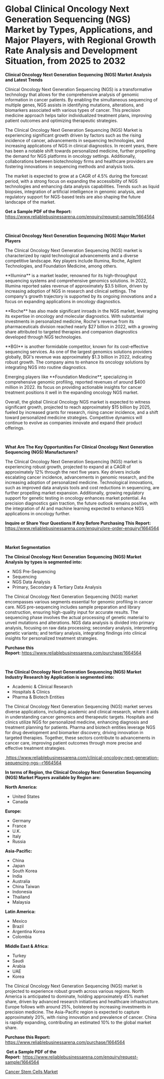 <p><h1>Global Clinical Oncology Next Generation Sequencing (NGS) Market by Types, Applications, and Major Players, with Regional Growth Rate Analysis and Development Situation, from 2025 to 2032</h1></p><p><strong>Clinical Oncology Next Generation Sequencing (NGS) Market Analysis and Latest Trends</strong></p>
<p><p>Clinical Oncology Next Generation Sequencing (NGS) is a transformative technology that allows for the comprehensive analysis of genomic information in cancer patients. By enabling the simultaneous sequencing of multiple genes, NGS assists in identifying mutations, alterations, and biomarkers associated with various types of cancer. This precision medicine approach helps tailor individualized treatment plans, improving patient outcomes and optimizing therapeutic strategies.</p><p>The Clinical Oncology Next Generation Sequencing (NGS) Market is experiencing significant growth driven by factors such as the rising incidence of cancer, advancements in sequencing technologies, and increasing applications of NGS in clinical diagnostics. In recent years, there has been a notable shift towards personalized medicine, further propelling the demand for NGS platforms in oncology settings. Additionally, collaborations between biotechnology firms and healthcare providers are fostering innovations in sequencing methods and analysis tools.</p><p>The market is expected to grow at a CAGR of 4.5% during the forecast period, with a strong focus on expanding the accessibility of NGS technologies and enhancing data analysis capabilities. Trends such as liquid biopsies, integration of artificial intelligence in genomic analysis, and regulatory support for NGS-based tests are also shaping the future landscape of the market.</p></p>
<p><strong>Get a Sample PDF of the Report:&nbsp;</strong> <a href="https://www.reliablebusinessarena.com/enquiry/request-sample/1664564?utm_campaign=3263&utm_medium=2&utm_source=Github&utm_content=ia&utm_term=23032025&utm_id=clinical-oncology-next-generation-sequencing-ngs">https://www.reliablebusinessarena.com/enquiry/request-sample/1664564</a></p>
<p>&nbsp;</p>
<p><strong>Clinical Oncology Next Generation Sequencing (NGS) Major Market Players</strong></p>
<p><p>The Clinical Oncology Next Generation Sequencing (NGS) market is characterized by rapid technological advancements and a diverse competitive landscape. Key players include Illumina, Roche, Agilent Technologies, and Foundation Medicine, among others.</p><p>**Illumina** is a market leader, renowned for its high-throughput sequencing systems and comprehensive genomics solutions. In 2022, Illumina reported sales revenue of approximately $3.5 billion, driven by increasing adoption of NGS in research and clinical settings. The company's growth trajectory is supported by its ongoing innovations and a focus on expanding applications in oncology diagnostics.</p><p>**Roche** has also made significant inroads in the NGS market, leveraging its expertise in oncology and molecular diagnostics. With substantial investments in personalized medicine, Roche's revenue from its pharmaceuticals division reached nearly $27 billion in 2022, with a growing share attributed to targeted therapies and companion diagnostics developed through NGS technologies.</p><p>**BGI** is another formidable competitor, known for its cost-effective sequencing services. As one of the largest genomics solutions providers globally, BGI's revenue was approximately $1.3 billion in 2022, indicating robust growth. The company aims to enhance its oncology solutions by integrating NGS into routine diagnostics.</p><p>Emerging players like **Foundation Medicine**, specializing in comprehensive genomic profiling, reported revenues of around $400 million in 2022. Its focus on providing actionable insights for cancer treatment positions it well in the expanding oncology NGS market.</p><p>Overall, the global Clinical Oncology NGS market is expected to witness significant growth, projected to reach approximately $15 billion by 2025, fueled by increased grants for research, rising cancer incidence, and a shift toward personalized medicine strategies. Competitive dynamics will continue to evolve as companies innovate and expand their product offerings.</p></p>
<p>&nbsp;</p>
<p><strong>What Are The Key Opportunities For Clinical Oncology Next Generation Sequencing (NGS) Manufacturers?</strong></p>
<p><p>The Clinical Oncology Next Generation Sequencing (NGS) market is experiencing robust growth, projected to expand at a CAGR of approximately 12% through the next five years. Key drivers include escalating cancer incidence, advancements in genomic research, and the increasing adoption of personalized medicine. Technological innovations, such as improved data analysis tools and cost reductions in sequencing, are further propelling market expansion. Additionally, growing regulatory support for genetic testing in oncology enhances market potential. As precision diagnostics gain traction, the future outlook remains positive, with the integration of AI and machine learning expected to enhance NGS applications in oncology further.</p></p>
<p><strong>Inquire or Share Your Questions If Any Before Purchasing This Report:</strong> <a href="https://www.reliablebusinessarena.com/enquiry/pre-order-enquiry/1664564?utm_campaign=3263&utm_medium=2&utm_source=Github&utm_content=ia&utm_term=23032025&utm_id=clinical-oncology-next-generation-sequencing-ngs">https://www.reliablebusinessarena.com/enquiry/pre-order-enquiry/1664564</a></p>
<p>&nbsp;</p>
<p><strong>Market Segmentation</strong></p>
<p><strong>The Clinical Oncology Next Generation Sequencing (NGS) Market Analysis by types is segmented into:</strong></p>
<p><ul><li>NGS Pre-Sequencing</li><li>Sequencing</li><li>NGS Data Analysis</li><li>Primary, Secondary & Tertiary Data Analysis</li></ul></p>
<p><p>The Clinical Oncology Next Generation Sequencing (NGS) market encompasses various segments essential for genomic profiling in cancer care. NGS pre-sequencing includes sample preparation and library construction, ensuring high-quality input for accurate results. The sequencing phase involves the actual processing of genetic material to unveil mutations and alterations. NGS data analysis is divided into primary analysis, focusing on raw data processing; secondary analysis, interpreting genetic variants; and tertiary analysis, integrating findings into clinical insights for personalized treatment strategies.</p></p>
<p><strong>Purchase this Report:&nbsp;</strong><a href="https://www.reliablebusinessarena.com/purchase/1664564?utm_campaign=3263&utm_medium=2&utm_source=Github&utm_content=ia&utm_term=23032025&utm_id=clinical-oncology-next-generation-sequencing-ngs">https://www.reliablebusinessarena.com/purchase/1664564</a></p>
<p>&nbsp;</p>
<p><strong>The Clinical Oncology Next Generation Sequencing (NGS) Market Industry Research by Application is segmented into:</strong></p>
<p><ul><li>Academic & Clinical Research</li><li>Hospitals & Clinics</li><li>Pharma & Biotech Entities</li></ul></p>
<p><p>The Clinical Oncology Next Generation Sequencing (NGS) market serves diverse applications, including academic and clinical research, where it aids in understanding cancer genomics and therapeutic targets. Hospitals and clinics utilize NGS for personalized medicine, enhancing diagnosis and treatment planning for patients. Pharma and biotech entities leverage NGS for drug development and biomarker discovery, driving innovation in targeted therapies. Together, these sectors contribute to advancements in cancer care, improving patient outcomes through more precise and effective treatment strategies.</p></p>
<p><a href="https://www.reliablebusinessarena.com/clinical-oncology-next-generation-sequencing-ngs--r1664564?utm_campaign=3263&utm_medium=2&utm_source=Github&utm_content=ia&utm_term=23032025&utm_id=clinical-oncology-next-generation-sequencing-ngs">&nbsp;https://www.reliablebusinessarena.com/clinical-oncology-next-generation-sequencing-ngs--r1664564</a></p>
<p><strong>In terms of Region, the Clinical Oncology Next Generation Sequencing (NGS) Market Players available by Region are:</strong></p>
<p>
    <p> <strong> North America: </strong>
        <ul>
            <li>United States</li>
            <li>Canada</li>
        </ul>
        </p> 
    <p> <strong> Europe: </strong>
        <ul>
            <li>Germany</li>
            <li>France</li>
            <li>U.K.</li>
            <li>Italy</li>
            <li>Russia</li>
        </ul>
        </p> 
    <p> <strong> Asia-Pacific: </strong>
        <ul>
            <li>China</li>
            <li>Japan</li>
            <li>South Korea</li>
            <li>India</li>
            <li>Australia</li>
            <li>China Taiwan</li>
            <li>Indonesia</li>
            <li>Thailand</li>
            <li>Malaysia</li>
        </ul>
        </p> 
    <p> <strong> Latin America: </strong>
        <ul>
            <li>Mexico</li>
            <li>Brazil</li>
            <li>Argentina Korea</li>
            <li>Colombia</li>
        </ul>
        </p> 
    <p> <strong> Middle East & Africa: </strong>
        <ul>
            <li>Turkey</li>
            <li>Saudi</li>
            <li>Arabia</li>
            <li>UAE</li>
            <li>Korea</li>
        </ul>
    </p>
    </p>
<p><p>The Clinical Oncology Next Generation Sequencing (NGS) market is projected to experience robust growth across various regions. North America is anticipated to dominate, holding approximately 45% market share, driven by advanced research initiatives and healthcare infrastructure. Europe follows with around 25%, bolstered by increasing investments in precision medicine. The Asia-Pacific region is expected to capture approximately 20%, with rising innovation and prevalence of cancer. China is rapidly expanding, contributing an estimated 10% to the global market share.</p></p>
<p><strong>Purchase this Report: </strong><a href="https://www.reliablebusinessarena.com/purchase/1664564?utm_campaign=3263&utm_medium=2&utm_source=Github&utm_content=ia&utm_term=23032025&utm_id=clinical-oncology-next-generation-sequencing-ngs">https://www.reliablebusinessarena.com/purchase/1664564</a></p>
<p>&nbsp;<strong>Get a Sample PDF of the Report:&nbsp;&nbsp;</strong><a href="https://www.reliablebusinessarena.com/enquiry/request-sample/1664564?utm_campaign=3263&utm_medium=2&utm_source=Github&utm_content=ia&utm_term=23032025&utm_id=clinical-oncology-next-generation-sequencing-ngs">https://www.reliablebusinessarena.com/enquiry/request-sample/1664564</a></p>
<p><strong></strong></p>
<p><p><a href="https://github.com/celpabembes/Market-Research-Report-List-1/blob/main/cancer-stem-cells-market.md?utm_campaign=3263&utm_medium=2&utm_source=Github&utm_content=ia&utm_term=23032025&utm_id=clinical-oncology-next-generation-sequencing-ngs">Cancer Stem Cells Market</a></p></p>